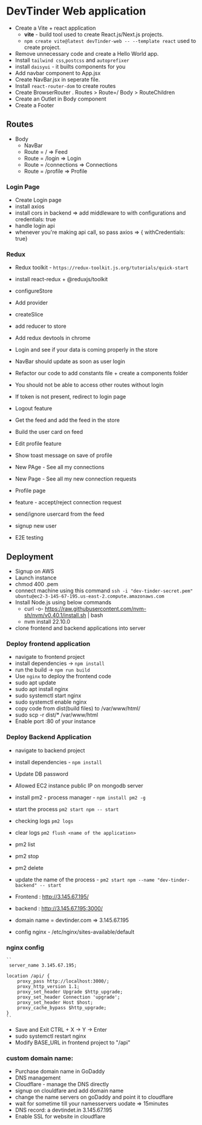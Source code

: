 # DevTinder Web application

- Create a Vite + react application 
    - **vite** - build tool used to create React.js/Next.js projects.
    - `npm create vite@latest devTinder-web -- --template react` used to create project.
- Remove unnecessary code and create a Hello World app.
- Install `tailwind css`,`postcss` and `autoprefixer`
- install `daisyui` - it builts components for you
- Add navbar component to App.jsx
- Create NavBar.jsx in seperate file.
- Install `react-router-dom` to create routes
- Create BrowserRouter . Routes > Route=/ Body > RouteChildren
- Create an Outlet in Body component
- Create a Footer
## Routes
- Body
    - NavBar
    - Route = /  => Feed
    - Route = /login  => Login
    - Route = /connections  => Connections
    - Route = /profile  => Profile

### Login Page
- Create Login page
- install axios
- install cors in backend => add middleware to with configurations and credentials: true
- handle login api
- whenever you're making api call, so pass axios => { withCredentials: true}

### Redux
- Redux toolkit - `https://redux-toolkit.js.org/tutorials/quick-start`
- install react-redux + @reduxjs/toolkit
- configureStore
- Add provider
- createSlice
- add reducer to store
- Add redux devtools in chrome

- Login and see if your data is coming properly in the store
- NavBar should update as soon as user login
- Refactor our code to add constants file + create a components folder
- You should not be able to access other routes without login
- If token is not present, redirect to login page
- Logout feature
- Get the feed and add the feed in the store
- Build the user card on feed
- Edit profile feature
- Show toast message on save of profile
- New PAge - See all my connections
- New Page - See all my new connection requests
- Profile page
- feature - accept/reject connection request
- send/ignore usercard from the feed
- signup new user
- E2E testing



## Deployment
- Signup on AWS
- Launch instance
- chmod 400 <secret>.pem
- connect machine using this command `ssh -i "dev-tinder-secret.pem" ubuntu@ec2-3-145-67-195.us-east-2.compute.amazonaws.com`
- Install Node.js using below commands
    - curl -o- https://raw.githubusercontent.com/nvm-sh/nvm/v0.40.1/install.sh | bash
    - nvm install 22.10.0 
- clone frontend and backend applications into server

### Deploy frontend application
- navigate to frontend project
- install dependencies -> `npm install`
- run the build -> `npm run build`
- Use `nginx` to deploy the frontend code
- sudo apt update
- sudo apt install nginx
- sudo systemctl start nginx
- sudo systemctl enable nginx
- copy code from dist(build files) to /var/www/html/
- sudo scp -r dist/* /var/www/html
- Enable port :80 of your instance

### Deploy Backend Application
- navigate to backend project
- install dependencies - `npm install`
- Update DB password
- Allowed EC2 instance public IP on mongodb server
- install pm2 - process manager - `npm install pm2 -g`
- start the process `pm2 start npm -- start`
- checking logs `pm2 logs`
- clear logs `pm2 flush <name of the application>`
- pm2 list
- pm2 stop <name of the process>
- pm2 delete <name of the process>
- update the name of the process - `pm2 start npm --name "dev-tinder-backend" -- start`

- Frontend : http://3.145.67.195/
- backend : http://3.145.67.195:3000/
- domain name = devtinder.com => 3.145.67.195
- config nginx - /etc/nginx/sites-available/default
### nginx config
    ``
     server_name 3.145.67.195;

    location /api/ {
        proxy_pass http://localhost:3000/;
        proxy_http_version 1.1;
        proxy_set_header Upgrade $http_upgrade;
        proxy_set_header Connection 'upgrade';
        proxy_set_header Host $host;
        proxy_cache_bypass $http_upgrade;
    }
    ``
- Save and Exit  CTRL + X → Y → Enter
- sudo systemctl restart nginx
- Modify BASE_URL in frontend project to "/api"

### custom domain name:
- Purchase domain name in GoDaddy
- DNS management
- Cloudflare - manage the DNS directly
- signup on clouldfare and add domain name
- change the name servers on goDaddy and point it to cloudflare
- wait for sometime till your namesservers uodate => 15minutes
- DNS record: a devtindet.in 3.145.67.195
- Enable SSL for website in cloudflare